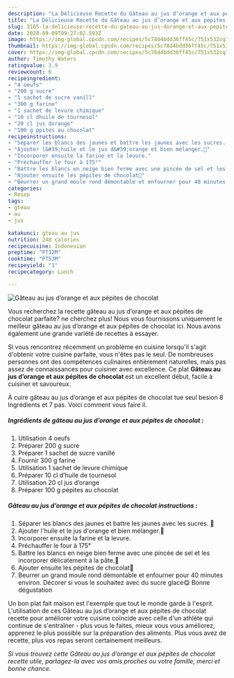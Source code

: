 ```yaml
---
description: "La Délicieuse Recette du Gâteau au jus d’orange et aux pépites de chocolat"
title: "La Délicieuse Recette du Gâteau au jus d’orange et aux pépites de chocolat"
slug: 3165-la-delicieuse-recette-du-gateau-au-jus-dorange-et-aux-pepites-de-chocolat
date: 2020-09-09T09:27:02.593Z
image: https://img-global.cpcdn.com/recipes/5c78d4bdd36ff45c/751x532cq70/gateau-au-jus-dorange-et-aux-pepites-de-chocolat-photo-principale-de-la-recette.jpg
thumbnail: https://img-global.cpcdn.com/recipes/5c78d4bdd36ff45c/751x532cq70/gateau-au-jus-dorange-et-aux-pepites-de-chocolat-photo-principale-de-la-recette.jpg
cover: https://img-global.cpcdn.com/recipes/5c78d4bdd36ff45c/751x532cq70/gateau-au-jus-dorange-et-aux-pepites-de-chocolat-photo-principale-de-la-recette.jpg
author: Timothy Waters
ratingvalue: 3.9
reviewcount: 6
recipeingredient:
- "4 oeufs"
- "200 g sucre"
- "1 sachet de sucre vanill"
- "300 g farine"
- "1 sachet de levure chimique"
- "10 cl dhuile de tournesol"
- "20 cl jus dorange"
- "100 g ppites au chocolat"
recipeinstructions:
- "Séparer les blancs des jaunes et battre les jaunes avec les sucres. 🥚"
- "Ajouter l&#39;huile et le jus d&#39;orange et bien mélanger.🍊"
- "Incorporer ensuite la farine et la levure."
- "Préchauffer le four à 175°"
- "Battre les blancs en neige bien ferme avec une pincée de sel et les incorporer délicatement à la pâte.🥚"
- "Ajouter ensuite les pépites de chocolat🍫"
- "Beurrer un grand moule rond démontable et enfourner pour 40 minutes environ. Décorer si vous le souhaitez avec du sucre glace😋 Bonne dégustation"
categories:
- Resep
tags:
- gteau
- au
- jus

katakunci: gteau au jus 
nutrition: 248 calories
recipecuisine: Indonesian
preptime: "PT32M"
cooktime: "PT53M"
recipeyield: "1"
recipecategory: Lunch

---
```



![Gâteau au jus d’orange et aux pépites de chocolat](https://img-global.cpcdn.com/recipes/5c78d4bdd36ff45c/751x532cq70/gateau-au-jus-dorange-et-aux-pepites-de-chocolat-photo-principale-de-la-recette.jpg)

Vous recherchez la recette gâteau au jus d’orange et aux pépites de chocolat parfaite? ne cherchez plus! Nous vous fournissons uniquement le meilleur gâteau au jus d’orange et aux pépites de chocolat ici. Nous avons également une grande variété de recettes à essayer.

Si vous rencontrez récemment un problème en cuisine lorsqu'il s'agit d'obtenir votre cuisine parfaite, vous n'êtes pas le seul. De nombreuses personnes ont des compétences culinaires entièrement naturelles, mais pas assez de connaissances pour cuisiner avec excellence. Ce plat <strong> Gâteau au jus d’orange et aux pépites de chocolat </strong> est un excellent début, facile à cuisiner et savoureux.

<!--inarticleads1-->

À cuire gâteau au jus d’orange et aux pépites de chocolat tue seul besion 8 Ingrédients et 7 pas. Voici comment vous faire il.

##### Ingrédients de gâteau au jus d’orange et aux pépites de chocolat :

1. Utilisation 4 oeufs
1. Préparer 200 g sucre
1. Préparer 1 sachet de sucre vanillé
1. Fournir 300 g farine
1. Utilisation 1 sachet de levure chimique
1. Préparer 10 cl d’huile de tournesol
1. Utilisation 20 cl jus d’orange
1. Préparer 100 g pépites au chocolat




<!--inarticleads2-->

##### Gâteau au jus d’orange et aux pépites de chocolat instructions :

1. Séparer les blancs des jaunes et battre les jaunes avec les sucres. 🥚
1. Ajouter l&#39;huile et le jus d&#39;orange et bien mélanger.🍊
1. Incorporer ensuite la farine et la levure.
1. Préchauffer le four à 175°
1. Battre les blancs en neige bien ferme avec une pincée de sel et les incorporer délicatement à la pâte.🥚
1. Ajouter ensuite les pépites de chocolat🍫
1. Beurrer un grand moule rond démontable et enfourner pour 40 minutes environ. Décorer si vous le souhaitez avec du sucre glace😋 Bonne dégustation




<!--inarticleads1-->

<p>
Un bon plat fait maison est l'exemple que tout le monde garde à l'esprit. L'utilisation de ces Gâteau au jus d’orange et aux pépites de chocolat recette pour améliorer votre cuisine coïncide avec celle d'un athlète qui continue de s'entraîner - plus vous le faites, mieux vous vous améliorez, apprenez le plus possible sur la préparation des aliments. Plus vous avez de recette, plus vos repas seront certainement meilleurs.
</p>

<p>
<i>Si vous trouvez cette Gâteau au jus d’orange et aux pépites de chocolat recette utile, partagez-la avec vos amis proches ou votre famille, merci et bonne chance.</i>
</p>
